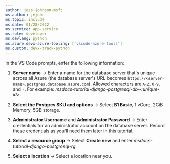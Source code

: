 ```yaml
---
author: jess-johnson-msft
ms.author: jejohn
ms.topic: include
ms.date: 01/28/2022
ms.service: app-service
ms.role: developer
ms.devlang: python
ms.azure.devx-azure-tooling: ['vscode-azure-tools']
ms.custom: devx-track-python
---
```


In the VS Code prompts, enter the following information:

1. **Server name** &rarr; Enter a name for the database server that's unique across all Azure (the database server's URL becomes `https://<server-name>.postgres.database.azure.com`). Allowed characters are `A`-`Z`, `0`-`9`, and `-`. For example: *msdocs-tutorial-django-postgresql-db-\<unique-id>*.

1. **Select the Postgres SKU and options** &rarr; Select **B1 Basic**, 1 vCore, 2GiB Memory, 5GB storage.

1. **Administrator Username** and **Administrator Password** &rarr; Enter credentials for an administrator account on the database server. Record these credentials as you'll need them later in this tutorial.

1. **Select a resource group** &rarr; Select **Create new** and enter *msdocs-tutorial-django-postgresql-rg*.

1. **Select a location** &rarr; Select a location near you.
